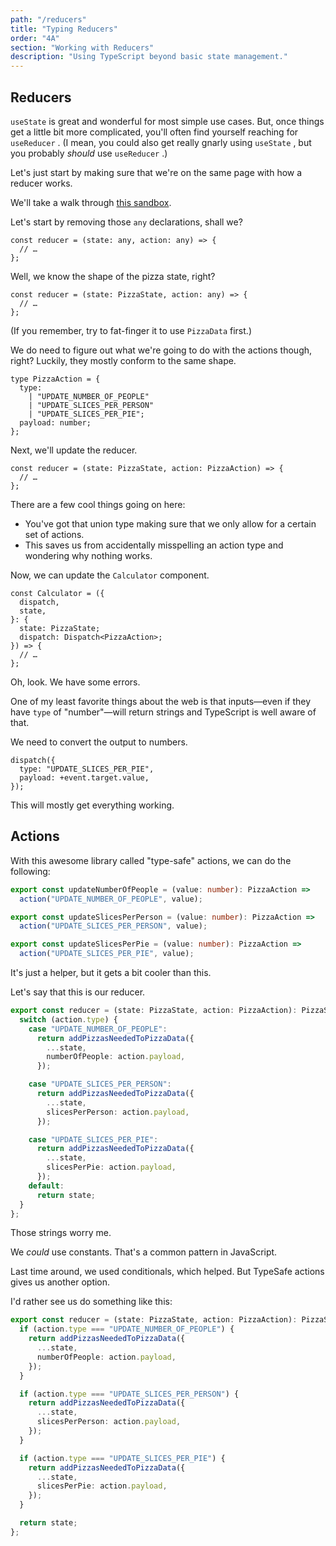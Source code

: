 ```yaml
---
path: "/reducers"
title: "Typing Reducers"
order: "4A"
section: "Working with Reducers"
description: "Using TypeScript beyond basic state management."
---
```


## Reducers

`useState` is great and wonderful for most simple use cases. But, once things get a little bit more complicated, you'll often find yourself reaching for `useReducer` . (I mean, you could also get really gnarly using `useState` , but you probably _should_ use `useReducer` .)

Let's just start by making sure that we're on the same page with how a reducer works.

We'll take a walk through [this sandbox](https://codesandbox.io/s/pizza-calculator-redux-2cd2b?file=/src/Application.tsx).

Let's start by removing those `any` declarations, shall we?

```tsx
const reducer = (state: any, action: any) => {
  // …
};
```

Well, we know the shape of the pizza state, right?

```tsx
const reducer = (state: PizzaState, action: any) => {
  // …
};
```

(If you remember, try to fat-finger it to use `PizzaData` first.)

We do need to figure out what we're going to do with the actions though, right? Luckily, they mostly conform to the same shape.

```tsx
type PizzaAction = {
  type:
    | "UPDATE_NUMBER_OF_PEOPLE"
    | "UPDATE_SLICES_PER_PERSON"
    | "UPDATE_SLICES_PER_PIE";
  payload: number;
};
```

Next, we'll update the reducer.

```tsx
const reducer = (state: PizzaState, action: PizzaAction) => {
  // …
};
```

There are a few cool things going on here:

- You've got that union type making sure that we only allow for a certain set of actions.
- This saves us from accidentally misspelling an action type and wondering why nothing works.

Now, we can update the `Calculator` component.

```tsx
const Calculator = ({
  dispatch,
  state,
}: {
  state: PizzaState;
  dispatch: Dispatch<PizzaAction>;
}) => {
  // …
};
```

Oh, look. We have some errors.

One of my least favorite things about the web is that inputs—even if they have `type` of "number"—will return strings and TypeScript is well aware of that.

We need to convert the output to numbers.

```tsx
dispatch({
  type: "UPDATE_SLICES_PER_PIE",
  payload: +event.target.value,
});
```

This will mostly get everything working.

## Actions

With this awesome library called "type-safe" actions, we can do the following:

```ts
export const updateNumberOfPeople = (value: number): PizzaAction =>
  action("UPDATE_NUMBER_OF_PEOPLE", value);

export const updateSlicesPerPerson = (value: number): PizzaAction =>
  action("UPDATE_SLICES_PER_PERSON", value);

export const updateSlicesPerPie = (value: number): PizzaAction =>
  action("UPDATE_SLICES_PER_PIE", value);
```

It's just a helper, but it gets a bit cooler than this.

Let's say that this is our reducer.

```ts
export const reducer = (state: PizzaState, action: PizzaAction): PizzaState => {
  switch (action.type) {
    case "UPDATE_NUMBER_OF_PEOPLE":
      return addPizzasNeededToPizzaData({
        ...state,
        numberOfPeople: action.payload,
      });

    case "UPDATE_SLICES_PER_PERSON":
      return addPizzasNeededToPizzaData({
        ...state,
        slicesPerPerson: action.payload,
      });

    case "UPDATE_SLICES_PER_PIE":
      return addPizzasNeededToPizzaData({
        ...state,
        slicesPerPie: action.payload,
      });
    default:
      return state;
  }
};
```

Those strings worry me.

We _could_ use constants. That's a common pattern in JavaScript.

Last time around, we used conditionals, which helped. But TypeSafe actions gives us another option.

I'd rather see us do something like this:

```ts
export const reducer = (state: PizzaState, action: PizzaAction): PizzaState => {
  if (action.type === "UPDATE_NUMBER_OF_PEOPLE") {
    return addPizzasNeededToPizzaData({
      ...state,
      numberOfPeople: action.payload,
    });
  }

  if (action.type === "UPDATE_SLICES_PER_PERSON") {
    return addPizzasNeededToPizzaData({
      ...state,
      slicesPerPerson: action.payload,
    });
  }

  if (action.type === "UPDATE_SLICES_PER_PIE") {
    return addPizzasNeededToPizzaData({
      ...state,
      slicesPerPie: action.payload,
    });
  }

  return state;
};
```
